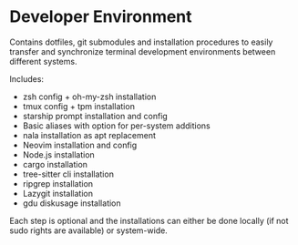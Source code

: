 # Developer Environment

Contains dotfiles, git submodules and installation procedures to easily transfer and synchronize terminal development environments between different systems.

Includes:
 - zsh config + oh-my-zsh installation
 - tmux config + tpm installation
 - starship prompt installation and config
 - Basic aliases with option for per-system additions
 - nala installation as apt replacement
 - Neovim installation and config
 - Node.js installation
 - cargo installation
 - tree-sitter cli installation
 - ripgrep installation
 - Lazygit installation
 - gdu diskusage installation

Each step is optional and the installations can either be done locally (if not sudo rights are available) or system-wide.
